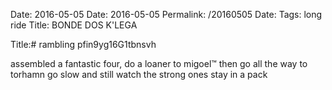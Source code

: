 Date: 2016-05-05
Date: 2016-05-05
Permalink: /20160505
Date: 
Tags: long ride
Title: BONDE DOS K'LEGA
  
Title:# rambling pfin9yg16G1tbnsvh 
  
assembled a fantastic four, do a loaner to migoel™ then go all the way to torhamn go slow and still watch the strong ones stay in a pack  
